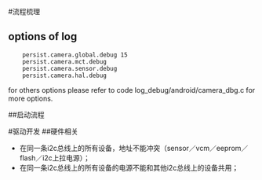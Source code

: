 #流程梳理
## options of log
```
    persist.camera.global.debug 15
    persist.camera.mct.debug    
    persist.camera.sensor.debug
    persist.camera.hal.debug
```
for others options please refer to code 
log_debug/android/camera_dbg.c for more options.

##启动流程


#驱动开发
##硬件相关
- 在同一条i2c总线上的所有设备，地址不能冲突（sensor／vcm／eeprom／flash／i2c上拉电源）；
- 在同一条i2c总线上的所有设备的电源不能和其他i2c总线上的设备共用；
